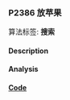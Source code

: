 
### P2386 放苹果

算法标签: **搜索**

#### Description


#### Analysis


#### [Code](../../cpp/23/p2386.cpp)


